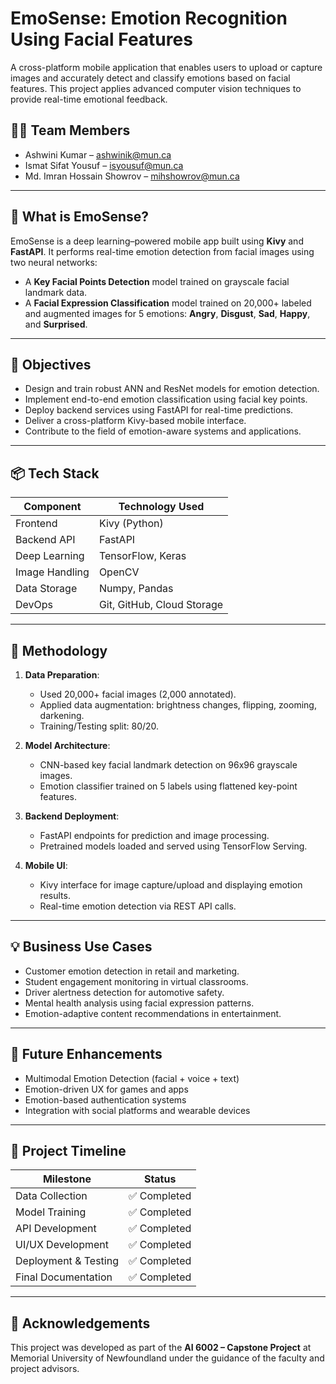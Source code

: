 # EmoSense: Emotion Recognition Using Facial Features

A cross-platform mobile application that enables users to upload or capture images and accurately detect and classify emotions based on facial features. This project applies advanced computer vision techniques to provide real-time emotional feedback.

## 👨‍💻 Team Members
- Ashwini Kumar – [ashwinik@mun.ca](mailto:ashwinik@mun.ca)
- Ismat Sifat Yousuf – [isyousuf@mun.ca](mailto:isyousuf@mun.ca)
- Md. Imran Hossain Showrov – [mihshowrov@mun.ca](mailto:mihshowrov@mun.ca)

---

## 📱 What is EmoSense?

EmoSense is a deep learning–powered mobile app built using **Kivy** and **FastAPI**. It performs real-time emotion detection from facial images using two neural networks:
- A **Key Facial Points Detection** model trained on grayscale facial landmark data.
- A **Facial Expression Classification** model trained on 20,000+ labeled and augmented images for 5 emotions: **Angry**, **Disgust**, **Sad**, **Happy**, and **Surprised**.

---

## 🎯 Objectives

- Design and train robust ANN and ResNet models for emotion detection.
- Implement end-to-end emotion classification using facial key points.
- Deploy backend services using FastAPI for real-time predictions.
- Deliver a cross-platform Kivy-based mobile interface.
- Contribute to the field of emotion-aware systems and applications.

---

## 📦 Tech Stack

| Component      | Technology Used            |
|----------------|----------------------------|
| Frontend       | Kivy (Python)              |
| Backend API    | FastAPI                    |
| Deep Learning  | TensorFlow, Keras          |
| Image Handling | OpenCV                     |
| Data Storage   | Numpy, Pandas              |
| DevOps         | Git, GitHub, Cloud Storage |

---

## 🧠 Methodology

1. **Data Preparation**:  
   - Used 20,000+ facial images (2,000 annotated).
   - Applied data augmentation: brightness changes, flipping, zooming, darkening.
   - Training/Testing split: 80/20.

2. **Model Architecture**:
   - CNN-based key facial landmark detection on 96x96 grayscale images.
   - Emotion classifier trained on 5 labels using flattened key-point features.

3. **Backend Deployment**:
   - FastAPI endpoints for prediction and image processing.
   - Pretrained models loaded and served using TensorFlow Serving.

4. **Mobile UI**:
   - Kivy interface for image capture/upload and displaying emotion results.
   - Real-time emotion detection via REST API calls.

---

## 💡 Business Use Cases

- Customer emotion detection in retail and marketing.
- Student engagement monitoring in virtual classrooms.
- Driver alertness detection for automotive safety.
- Mental health analysis using facial expression patterns.
- Emotion-adaptive content recommendations in entertainment.

---

## 🚀 Future Enhancements

- Multimodal Emotion Detection (facial + voice + text)
- Emotion-driven UX for games and apps
- Emotion-based authentication systems
- Integration with social platforms and wearable devices

---

## 📅 Project Timeline

| Milestone              | Status       |
|------------------------|--------------|
| Data Collection        | ✅ Completed |
| Model Training         | ✅ Completed |
| API Development        | ✅ Completed |
| UI/UX Development      | ✅ Completed |
| Deployment & Testing   | ✅ Completed |
| Final Documentation    | ✅ Completed |

---

## 🙏 Acknowledgements

This project was developed as part of the **AI 6002 – Capstone Project** at Memorial University of Newfoundland under the guidance of the faculty and project advisors.


